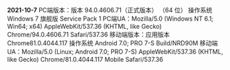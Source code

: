 **2021-10-7**
PC端版本：版本 94.0.4606.71（正式版本） （64 位） 操作系统 Windows 7 旗舰版 Service Pack 1
PC端UA：Mozilla/5.0 (Windows NT 6.1; Win64; x64) AppleWebKit/537.36 (KHTML, like Gecko) Chrome/94.0.4606.71 Safari/537.36
移动端版本：应用版本 Chrome81.0.4044.117 操作系统 Android 7.0; PRO 7-S Build/NRD90M
移动端UA：Mozilla/5.0 (Linux; Android 7.0; PRO 7-S) AppleWebKit/537.36 (KHTML, like Gecko) Chrome/81.0.4044.117 Mobile Safari/537.36